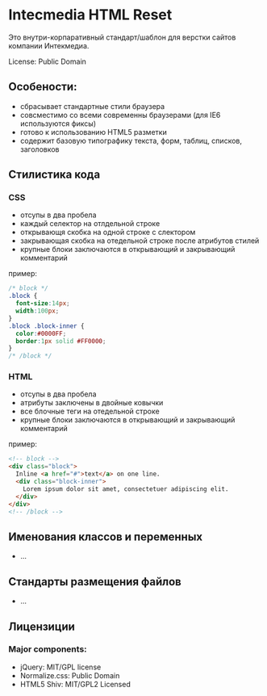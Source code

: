 # Intecmedia HTML Reset

Это внутри-корпаративный стандарт/шаблон для верстки сайтов компании Интекмедиа.

License: Public Domain

## Особености:

* сбрасывает стандартные стили браузера
* совсместимо со всеми современны браузерами (для IE6 используются фиксы)
* готово к использованию HTML5 разметки
* содержит базовую типографику текста, форм, таблиц, списков, заголовков

## Стилистика кода

### CSS

* отсупы в два пробела
* каждый селектор на отлдельной строке
* открывающя скобка на одной строке с слектором
* закрывающая скобка на отедельной строке после атрибутов стилей
* крупные блоки заключаются в открывающий и закрывающий комментарий

пример:

```css
/* block */
.block {
  font-size:14px;  
  width:100px;  
}
.block .block-inner {
  color:#0000FF;
  border:1px solid #FF0000;
}
/* /block */
```

### HTML

* отсупы в два пробела
* атрибуты заключены в двойные ковычки
* все блочные теги на отедельной строке
* крупные блоки заключаются в открывающий и закрывающий комментарий

пример:

```html
<!-- block -->
<div class="block">
  Inline <a href="#">text</a> on one line.
  <div class="block-inner">
    Lorem ipsum dolor sit amet, consectetuer adipiscing elit.
  </div>
</div>
<!-- /block -->
```

## Именования классов и переменных
* ...

## Стандарты размещения файлов
* ...

## Лицензиции

### Major components:
* jQuery: MIT/GPL license
* Normalize.css: Public Domain
* HTML5 Shiv: MIT/GPL2 Licensed